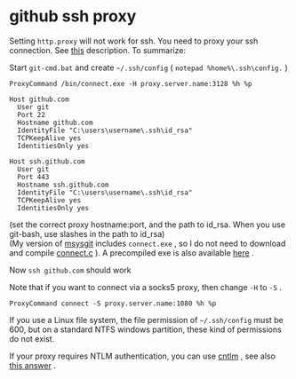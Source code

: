 # github ssh proxy

Setting `http.proxy` will not work for ssh. You need to proxy your ssh connection. See [this](http://returnbooleantrue.blogspot.com/2009/06/using-github-through-draconian-proxies.html) description. To summarize:

Start `git-cmd.bat` and create `~/.ssh/config` ( `notepad %home%\.ssh\config.` )

```
ProxyCommand /bin/connect.exe -H proxy.server.name:3128 %h %p

Host github.com
  User git
  Port 22
  Hostname github.com
  IdentityFile "C:\users\username\.ssh\id_rsa"
  TCPKeepAlive yes
  IdentitiesOnly yes

Host ssh.github.com
  User git
  Port 443
  Hostname ssh.github.com
  IdentityFile "C:\users\username\.ssh\id_rsa"
  TCPKeepAlive yes
  IdentitiesOnly yes

```

(set the correct proxy hostname:port, and the path to id\_rsa. When you use git-bash, use slashes in the path to id\_rsa)  
(My version of [msysgit](https://github.com/msysgit/msysgit/releases) includes `connect.exe` , so I do not need to download and compile [connect.c](https://web.archive.org/web/20130731110457/http://www.meadowy.org/~gotoh/ssh/connect.c) ). A precompiled exe is also available [here](https://web.archive.org/web/20130516045959/http://www.meadowy.org/~gotoh/ssh/connect.exe) .

Now `ssh github.com` should work

Note that if you want to connect via a socks5 proxy, then change `-H` to `-S` .

```
ProxyCommand connect -S proxy.server.name:1080 %h %p

```

If you use a Linux file system, the file permission of `~/.ssh/config` must be 600, but on a standard NTFS windows partition, these kind of permissions do not exist.

If your proxy requires NTLM authentication, you can use [cntlm](http://cntlm.sourceforge.net/) , see also [this answer](https://stackoverflow.com/a/15343300/33499) .